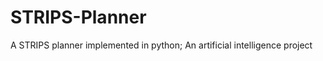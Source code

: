 STRIPS-Planner
==============

A STRIPS planner implemented in python; An artificial intelligence project